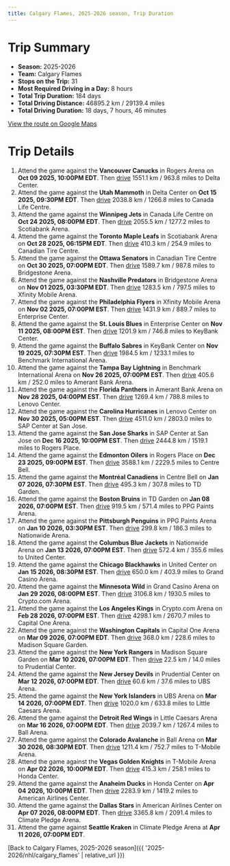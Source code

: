 ```yaml
---
title: Calgary Flames, 2025-2026 season, Trip Duration
---
```


# Trip Summary
- **Season:** 2025-2026
- **Team:** Calgary Flames
- **Stops on the Trip:** 31
- **Most Required Driving in a Day:** 8 hours
- **Total Trip Duration:** 184 days
- **Total Driving Distance:** 46895.2 km / 29139.4 miles
- **Total Driving Duration:** 18 days, 7 hours, 46 minutes

[View the route on Google Maps](https://www.google.com/maps/dir/Rogers+Arena+Vancouver/Delta+Center+Utah/Canada+Life+Centre+Winnipeg/Scotiabank+Arena+Toronto/Canadian+Tire+Centre+Ottawa/Bridgestone+Arena+Nashville/Xfinity+Mobile+Arena+Philadelphia/Enterprise+Center+St.+Louis/KeyBank+Center+Buffalo/Benchmark+International+Arena+Tampa+Bay/Amerant+Bank+Arena+Florida/Lenovo+Center+Carolina/SAP+Center+at+San+Jose+San+Jose/Rogers+Place+Edmonton/Centre+Bell+Montréal/TD+Garden+Boston/PPG+Paints+Arena+Pittsburgh/Nationwide+Arena+Columbus/United+Center+Chicago/Grand+Casino+Arena+Minnesota/Crypto.com+Arena+Los+Angeles/Capital+One+Arena+Washington/Madison+Square+Garden+New+York/Prudential+Center+New+Jersey/UBS+Arena+New+York/Little+Caesars+Arena+Detroit/Ball+Arena+Colorado/T-Mobile+Arena+Vegas/Honda+Center+Anaheim/American+Airlines+Center+Dallas/Climate+Pledge+Arena+Seattle)

# Trip Details
1. Attend the game against the **Vancouver Canucks** in Rogers Arena on **Oct 09 2025, 10:00PM EDT**. Then [drive](https://www.google.com/maps/dir/Rogers+Arena+Vancouver/Delta+Center+Utah) 1551.1 km / 963.8 miles to Delta Center.
2. Attend the game against the **Utah Mammoth** in Delta Center on **Oct 15 2025, 09:30PM EDT**. Then [drive](https://www.google.com/maps/dir/Delta+Center+Utah/Canada+Life+Centre+Winnipeg) 2038.8 km / 1266.8 miles to Canada Life Centre.
3. Attend the game against the **Winnipeg Jets** in Canada Life Centre on **Oct 24 2025, 08:00PM EDT**. Then [drive](https://www.google.com/maps/dir/Canada+Life+Centre+Winnipeg/Scotiabank+Arena+Toronto) 2055.5 km / 1277.2 miles to Scotiabank Arena.
4. Attend the game against the **Toronto Maple Leafs** in Scotiabank Arena on **Oct 28 2025, 06:15PM EDT**. Then [drive](https://www.google.com/maps/dir/Scotiabank+Arena+Toronto/Canadian+Tire+Centre+Ottawa) 410.3 km / 254.9 miles to Canadian Tire Centre.
5. Attend the game against the **Ottawa Senators** in Canadian Tire Centre on **Oct 30 2025, 07:00PM EDT**. Then [drive](https://www.google.com/maps/dir/Canadian+Tire+Centre+Ottawa/Bridgestone+Arena+Nashville) 1589.7 km / 987.8 miles to Bridgestone Arena.
6. Attend the game against the **Nashville Predators** in Bridgestone Arena on **Nov 01 2025, 03:30PM EDT**. Then [drive](https://www.google.com/maps/dir/Bridgestone+Arena+Nashville/Xfinity+Mobile+Arena+Philadelphia) 1283.5 km / 797.5 miles to Xfinity Mobile Arena.
7. Attend the game against the **Philadelphia Flyers** in Xfinity Mobile Arena on **Nov 02 2025, 07:00PM EST**. Then [drive](https://www.google.com/maps/dir/Xfinity+Mobile+Arena+Philadelphia/Enterprise+Center+St.+Louis) 1431.9 km / 889.7 miles to Enterprise Center.
8. Attend the game against the **St. Louis Blues** in Enterprise Center on **Nov 11 2025, 08:00PM EST**. Then [drive](https://www.google.com/maps/dir/Enterprise+Center+St.+Louis/KeyBank+Center+Buffalo) 1201.9 km / 746.8 miles to KeyBank Center.
9. Attend the game against the **Buffalo Sabres** in KeyBank Center on **Nov 19 2025, 07:30PM EST**. Then [drive](https://www.google.com/maps/dir/KeyBank+Center+Buffalo/Benchmark+International+Arena+Tampa+Bay) 1984.5 km / 1233.1 miles to Benchmark International Arena.
10. Attend the game against the **Tampa Bay Lightning** in Benchmark International Arena on **Nov 26 2025, 07:00PM EST**. Then [drive](https://www.google.com/maps/dir/Benchmark+International+Arena+Tampa+Bay/Amerant+Bank+Arena+Florida) 405.6 km / 252.0 miles to Amerant Bank Arena.
11. Attend the game against the **Florida Panthers** in Amerant Bank Arena on **Nov 28 2025, 04:00PM EST**. Then [drive](https://www.google.com/maps/dir/Amerant+Bank+Arena+Florida/Lenovo+Center+Carolina) 1269.4 km / 788.8 miles to Lenovo Center.
12. Attend the game against the **Carolina Hurricanes** in Lenovo Center on **Nov 30 2025, 05:00PM EST**. Then [drive](https://www.google.com/maps/dir/Lenovo+Center+Carolina/SAP+Center+at+San+Jose+San+Jose) 4511.0 km / 2803.0 miles to SAP Center at San Jose.
13. Attend the game against the **San Jose Sharks** in SAP Center at San Jose on **Dec 16 2025, 10:00PM EST**. Then [drive](https://www.google.com/maps/dir/SAP+Center+at+San+Jose+San+Jose/Rogers+Place+Edmonton) 2444.8 km / 1519.1 miles to Rogers Place.
14. Attend the game against the **Edmonton Oilers** in Rogers Place on **Dec 23 2025, 09:00PM EST**. Then [drive](https://www.google.com/maps/dir/Rogers+Place+Edmonton/Centre+Bell+Montréal) 3588.1 km / 2229.5 miles to Centre Bell.
15. Attend the game against the **Montréal Canadiens** in Centre Bell on **Jan 07 2026, 07:30PM EST**. Then [drive](https://www.google.com/maps/dir/Centre+Bell+Montréal/TD+Garden+Boston) 495.3 km / 307.8 miles to TD Garden.
16. Attend the game against the **Boston Bruins** in TD Garden on **Jan 08 2026, 07:00PM EST**. Then [drive](https://www.google.com/maps/dir/TD+Garden+Boston/PPG+Paints+Arena+Pittsburgh) 919.5 km / 571.4 miles to PPG Paints Arena.
17. Attend the game against the **Pittsburgh Penguins** in PPG Paints Arena on **Jan 10 2026, 03:30PM EST**. Then [drive](https://www.google.com/maps/dir/PPG+Paints+Arena+Pittsburgh/Nationwide+Arena+Columbus) 299.8 km / 186.3 miles to Nationwide Arena.
18. Attend the game against the **Columbus Blue Jackets** in Nationwide Arena on **Jan 13 2026, 07:00PM EST**. Then [drive](https://www.google.com/maps/dir/Nationwide+Arena+Columbus/United+Center+Chicago) 572.4 km / 355.6 miles to United Center.
19. Attend the game against the **Chicago Blackhawks** in United Center on **Jan 15 2026, 08:30PM EST**. Then [drive](https://www.google.com/maps/dir/United+Center+Chicago/Grand+Casino+Arena+Minnesota) 650.0 km / 403.9 miles to Grand Casino Arena.
20. Attend the game against the **Minnesota Wild** in Grand Casino Arena on **Jan 29 2026, 08:00PM EST**. Then [drive](https://www.google.com/maps/dir/Grand+Casino+Arena+Minnesota/Crypto.com+Arena+Los+Angeles) 3106.8 km / 1930.5 miles to Crypto.com Arena.
21. Attend the game against the **Los Angeles Kings** in Crypto.com Arena on **Feb 28 2026, 07:00PM EST**. Then [drive](https://www.google.com/maps/dir/Crypto.com+Arena+Los+Angeles/Capital+One+Arena+Washington) 4298.1 km / 2670.7 miles to Capital One Arena.
22. Attend the game against the **Washington Capitals** in Capital One Arena on **Mar 09 2026, 07:00PM EDT**. Then [drive](https://www.google.com/maps/dir/Capital+One+Arena+Washington/Madison+Square+Garden+New+York) 368.0 km / 228.6 miles to Madison Square Garden.
23. Attend the game against the **New York Rangers** in Madison Square Garden on **Mar 10 2026, 07:00PM EDT**. Then [drive](https://www.google.com/maps/dir/Madison+Square+Garden+New+York/Prudential+Center+New+Jersey) 22.5 km / 14.0 miles to Prudential Center.
24. Attend the game against the **New Jersey Devils** in Prudential Center on **Mar 12 2026, 07:00PM EDT**. Then [drive](https://www.google.com/maps/dir/Prudential+Center+New+Jersey/UBS+Arena+New+York) 60.6 km / 37.6 miles to UBS Arena.
25. Attend the game against the **New York Islanders** in UBS Arena on **Mar 14 2026, 07:00PM EDT**. Then [drive](https://www.google.com/maps/dir/UBS+Arena+New+York/Little+Caesars+Arena+Detroit) 1020.0 km / 633.8 miles to Little Caesars Arena.
26. Attend the game against the **Detroit Red Wings** in Little Caesars Arena on **Mar 16 2026, 07:00PM EDT**. Then [drive](https://www.google.com/maps/dir/Little+Caesars+Arena+Detroit/Ball+Arena+Colorado) 2039.7 km / 1267.4 miles to Ball Arena.
27. Attend the game against the **Colorado Avalanche** in Ball Arena on **Mar 30 2026, 08:30PM EDT**. Then [drive](https://www.google.com/maps/dir/Ball+Arena+Colorado/T-Mobile+Arena+Vegas) 1211.4 km / 752.7 miles to T-Mobile Arena.
28. Attend the game against the **Vegas Golden Knights** in T-Mobile Arena on **Apr 02 2026, 10:00PM EDT**. Then [drive](https://www.google.com/maps/dir/T-Mobile+Arena+Vegas/Honda+Center+Anaheim) 415.3 km / 258.1 miles to Honda Center.
29. Attend the game against the **Anaheim Ducks** in Honda Center on **Apr 04 2026, 10:00PM EDT**. Then [drive](https://www.google.com/maps/dir/Honda+Center+Anaheim/American+Airlines+Center+Dallas) 2283.9 km / 1419.2 miles to American Airlines Center.
30. Attend the game against the **Dallas Stars** in American Airlines Center on **Apr 07 2026, 08:00PM EDT**. Then [drive](https://www.google.com/maps/dir/American+Airlines+Center+Dallas/Climate+Pledge+Arena+Seattle) 3365.8 km / 2091.4 miles to Climate Pledge Arena.
31. Attend the game against **Seattle Kraken** in Climate Pledge Arena at **Apr 11 2026, 07:00PM EDT**.

[Back to Calgary Flames, 2025-2026 season]({{ '2025-2026/nhl/calgary_flames' | relative_url }})
